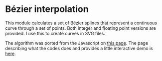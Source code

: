# B&eacute;zier interpolation

This module calculates a set of B&eacute;zier splines that represent a continuous curve
through a set of points.  Both integer and floating point versions are provided.
I use this to create curves in SVG files.

The algorithm was ported from the Javascript on
[this page](https://www.particleincell.com/wp-content/uploads/2012/06/bezier-spline.js).
The page describing what the codes does and provides a little interactive demo is
[here](https://www.particleincell.com/2012/bezier-splines/).
